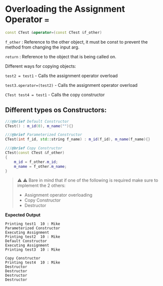 # Overloading the Assignment Operator `=`

``` cpp
const CTest &operator=(const CTest &f_other)

```

`f_other` : Reference to the other object, it must be const to prevent the method from changing the input arg.

`return` : Reference to the object that is being called on.

Different ways for copying objects:

`test2 = test1` - Calls the assignment operator overload

`test3.operator=(test2)` - Calls the assignment operator overload

`CTest test4 = test1` - Calls the copy constructor

## Different types os Constructors:

``` cpp
///@brief Default Constructor
CTest() : m_id(0), m_name(""){}

///@brief Parameterized Constructor
CTest(int f_id, std::string f_name) : m_id(f_id), m_name(f_name){}

///@brief Copy Constructor
CTest(const CTest &f_other)
{
    m_id = f_other.m_id;
    m_name = f_other.m_name;
}
```

> :warning: :warning: Bare in mind that if one of the following is required make sure to implement the 2 others:
> - Assignment operator overloading
> - Copy Constructor
> - Destructor

**Expected Output**
```
Printing test1  10 : Mike
Parameterized Constructor
Executing Assignment
Printing test2  10 : Mike
Default Constructor
Executing Assignment
Printing test3  10 : Mike

Copy Constructor
Printing test4  10 : Mike
Destructor
Destructor
Destructor
Destructor
```
